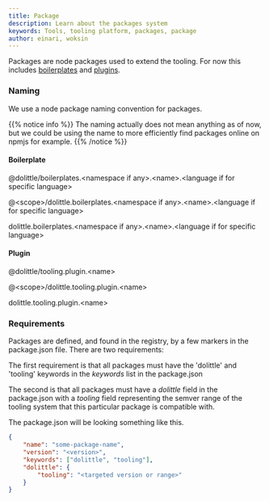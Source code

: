 ```yaml
---
title: Package
description: Learn about the packages system
keywords: Tools, tooling platform, packages, package
author: einari, woksin
---
```


Packages are node packages used to extend the tooling. For now this includes [boilerplates](../../boilerplates) and [plugins](../../plugins).

### Naming
We use a node package naming convention for packages.

{{% notice info %}}
The naming actually does not mean anything as of now, but we could be using the name to more efficiently find packages online on npmjs for example.
{{% /notice %}}

#### Boilerplate
@dolittle/boilerplates.\<namespace if any\>.\<name\>.\<language if for specific language\>

@\<scope\>/dolittle.boilerplates.\<namespace if any\>.\<name\>.\<language if for specific language\>

dolittle.boilerplates.\<namespace if any\>.\<name\>.\<language if for specific language\>

#### Plugin
@dolittle/tooling.plugin.\<name\>

@\<scope\>/dolittle.tooling.plugin.\<name\>

dolittle.tooling.plugin.\<name\>

### Requirements
Packages are defined, and found in the registry, by a few markers in the package.json file. 
There are two requirements:

The first requirement is that all packages must have the 'dolittle' and 'tooling' keywords in the *keywords* list in the package.json

The second is that all packages must have a *dolittle* field in the package.json with a *tooling* field representing the semver range of the tooling system that this particular package is compatible with.

The package.json will be looking something like this.
```json
{
    "name": "some-package-name",
    "version": "<version>",
    "keywords": ["dolittle", "tooling"],
    "dolittle": {
        "tooling": "<targeted version or range>"
    }
}
```